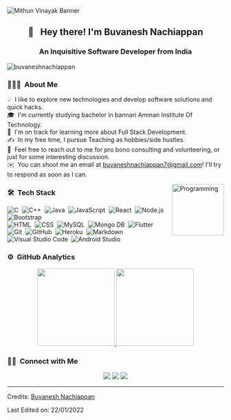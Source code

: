 ![Mithun Vinayak Banner](https://github.com/MithunVinayak/Mithunvinayak/blob/master/Assets/Banner_Gif.gif)


## <h2 align='center'>👋 &nbsp; Hey there! I'm Buvanesh Nachiappan</h2>
<h3 align="center">An Inquisitive Software Developer from India</h3>

<p align="left"> <img src="https://komarev.com/ghpvc/?username=mithunvinayak&label=Profile%20views&color=0e75b6&style=flat" alt="buvaneshnachiappan" /> </p>

### 👨🏻‍💻 &nbsp;About Me

💡 &nbsp;I like to explore new technologies and develop software solutions and quick hacks.\
🎓 &nbsp;I'm currently studying bachelor in bannari Amman Institute Of Technology.\
🌱 &nbsp;I'm on track for learning more about Full Stack Development.\
✍️ &nbsp;In my free time, I pursue Teaching as hobbies/side hustles.\
💬 &nbsp;Feel free to reach out to me for pro bono consulting and volunteering, or just for some interesting discussion.\
✉️ &nbsp;You can shoot me an email at buvaneshnachiappan7@gmail.com! I'll try to respond as soon as I can.

<img height="120em" alt="Programming" src="https://github.com/MithunVinayak/Mithunvinayak/blob/master/Assets/programmer%20Gif.gif" align="right"/>

### 🛠 &nbsp;Tech Stack
![C](https://img.shields.io/badge/-C-05122A?style=flat&logo=C&logoColor=A8B9CC)&nbsp;
![C++](https://img.shields.io/badge/-C++-05122A?style=flat&logo=C%2B%2B&logoColor=00599C)&nbsp;
![Java](https://img.shields.io/badge/-Java-05122A?style=flat&logo=Java&logoColor=FFA518)&nbsp;
![JavaScript](https://img.shields.io/badge/-JavaScript-05122A?style=flat&logo=javascript)&nbsp;
![React](https://img.shields.io/badge/-React-05122A?style=flat&logo=react)&nbsp;
![Node.js](https://img.shields.io/badge/-Node.js-05122A?style=flat&logo=node.js)&nbsp;
![Bootstrap](https://img.shields.io/badge/-Bootstrap-05122A?style=flat&logo=bootstrap&logoColor=563D7C)\
![HTML](https://img.shields.io/badge/-HTML-05122A?style=flat&logo=HTML5)&nbsp;
![CSS](https://img.shields.io/badge/-CSS-05122A?style=flat&logo=CSS3&logoColor=1572B6)&nbsp;
![MySQL](https://img.shields.io/badge/-MySQL-05122A?style=flat&logo=mysql&logoColor=000000)&nbsp;
![Mongo DB](https://img.shields.io/badge/-Mongo%20DB-05122A?style=flat&logo=mongoDB&logoColor=47A248)&nbsp;
![Flutter](https://img.shields.io/badge/-Flutter-05122A?style=flat&logo=flutter&logoColor=02569B)&nbsp;
![Git](https://img.shields.io/badge/-Git-05122A?style=flat&logo=git)&nbsp;
![GitHub](https://img.shields.io/badge/-GitHub-05122A?style=flat&logo=github)&nbsp;
![Heroku](https://img.shields.io/badge/-Heroku-05122A?style=flat&logo=heroku)&nbsp;
![Markdown](https://img.shields.io/badge/-Markdown-05122A?style=flat&logo=markdown)&nbsp;
![Visual Studio Code](https://img.shields.io/badge/-Visual%20Studio%20Code-05122A?style=flat&logo=visual-studio-code&logoColor=007ACC)&nbsp;
![Android Studio](https://img.shields.io/badge/-Android%20Studio-05122A?style=flat&logo=android-studio&logoColor=3DDC84)&nbsp;

### ⚙️ &nbsp;GitHub Analytics

<p align="center">
<a href="https://github.com/buvaneshnachiappan-it19">
  <img height="180em" src="https://github-readme-stats-eight-theta.vercel.app/api?username=MithunVinayak&show_icons=true&theme=algolia&include_all_commits=true&count_private=true"/>
  <img height="180em" src="https://github-readme-stats-eight-theta.vercel.app/api/top-langs/?username=MithunVinayak&layout=compact&langs_count=8&theme=algolia"/>
</a>
</p>

### 🤝🏻 &nbsp;Connect with Me
<p align="center">
<a href="mailto:buvaneshnachiappan7@gmail.com"><img src="https://img.shields.io/badge/-buvaneshnachiappan7-D14836?style=flat&logo=Gmail&logoColor=white"/></a>
<a href="https://instagram.com/bu_vi.b"><img src="https://img.shields.io/badge/@bu_vi.b-E4405F?style=flat&logo=Instagram&logoColor=white"/></a>
<a href="https://facebook.com/Mîťhûñ Vîñãýãk"><img src="https://img.shields.io/badge/-@Mîťhûñ Vîñãýãk-1877F2?style=flat&logo=Facebook&logoColor=white"/></a>
</p>

-----
Credits: [Buvanesh Nachiappan](https://github.com/buvaneshnachiappan-it19)

Last Edited on: 22/01/2022
